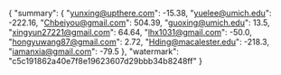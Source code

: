 {
    "summary": {
        "yunxing@upthere.com": -15.38, 
        "yuelee@umich.edu": -222.16, 
        "Chbeiyou@gmail.com": 504.39, 
        "guoxing@umich.edu": 13.5, 
        "xingyun27221@gmail.com": 64.64, 
        "lhx1031@gmail.com": -50.0, 
        "hongyuwang87@gmail.com": 2.72, 
        "Hding@macalester.edu": -218.3, 
        "iamanxia@gmail.com": -79.5
    }, 
    "watermark": "c5c191862a40e7f8e19623607d29bbb34b8248ff"
}